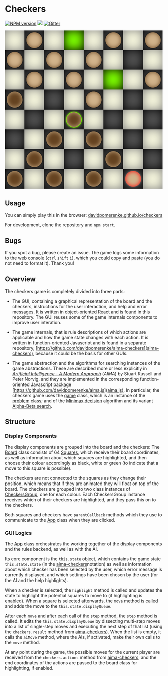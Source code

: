 # Checkers

[![NPM version](https://img.shields.io/npm/v/aima-checkers-gui.svg)](https://www.npmjs.com/package/aima-checkers-gui)
![](https://github.com/davidpomerenke/checkers/workflows/Node%20CI/badge.svg)
[![Gitter](https://badges.gitter.im/aima-checkers/community.svg)](https://gitter.im/aima-checkers/community)

![Screenshot](public/screenshot.png)

## Usage

You can simply play this in the browser: [davidpomerenke.github.io/checkers](https://davidpomerenke.github.io/checkers)

For development, clone the repository and `npm start`.

## Bugs

If you spot a bug, please create an issue. The game logs some information to the web console (`ctrl` `shift` `i`), which you could copy and paste (you do not need to format it). Thank you!

## Overview

The checkers game is completely divided into three parts:

- The GUI, containing a graphical representation of the board and the checkers, instructions for the user interaction, and help and error messages. It is written in object-oriented React and is found in this repository. The GUI reuses some of the game internals components to improve user interation. 

- The game internals, that is rule descriptions of which actions are applicable and how the game state changes with each action. It is written in function-oriented Javascript and is found in a separate repository, [https://github.com/davidpomerenke/aima-checkers](aima-checkers), because it could be the basis for other GUIs. 

- The game abstraction and the algorithms for searching instances of the game abstractions. These are described more or less explicitly in [*Artificial Intelligence - A Modern Approach*](http://aima.cs.berkeley.edu/) (*AIMA*) by Stuart Russell and Peter Norvig, and they are implemented in the corresponding function-oriented Javascript package [https://github.com/davidpomerenke/aima.js](aima.js). In particular, the checkers game uses the [game](https://github.com/davidpomerenke/aima.js/blob/master/games/game.mjs) class, which is an instance of the [problem](https://github.com/davidpomerenke/aima.js/blob/master/problem.mjs) class; and of the [Minimax decision](https://github.com/davidpomerenke/aima.js/blob/master/games/minimax-decision.mjs) algorithm and its variant [Alpha-Beta search](https://github.com/davidpomerenke/aima.js/blob/master/games/alpha-beta-search.mjs). 

## Structure

### Display Components

The display components are grouped into the board and the checkers: The [Board](https://github.com/davidpomerenke/checkers/blob/master/src/Components/Board.js) class consists of 64 [Squares](https://github.com/davidpomerenke/checkers/blob/master/src/Components/Square.js), which receive their board coordinates, as well as information about which squares are highlighted, and then choose their colour accordingly as black, white or green (to indicate that a move to this square is possible). 

The checkers are not connected to the squares as they change their position, which means that if they are animated they will float on top of the board. The checkers are grouped into two class instances of [CheckersGroup](https://github.com/davidpomerenke/checkers/blob/master/src/Components/CheckersGroup.js), one for each colour. Each CheckersGroup instance receives which of their checkers are highlighted, and they pass this on to the checkers. 

Both squares and checkers have `parentCallback` methods which they use to communicate to the [App](https://github.com/davidpomerenke/checkers/blob/master/src/App.js) class when they are clicked. 

### GUI Logics

The [App](https://github.com/davidpomerenke/checkers/blob/master/src/App.js) class orchestrates the working together of the display components and the rules backend, as well as with the AI. 

Its core component is the `this.state` object, which contains the game state `this.state.state` (in the [aima-checkers](https://github.com/davidpomerenke/aima-checkers)notation) as well as information about which checker has been selected by the user, which error message is currently displayed, and which settings have been chosen by the user (for the AI and the help highlights). 

When a checker is selected, the `highlight` method is called and updates the state to highlight the potential squares to move to (if highlighting is enabled). When a square is selected afterwards, the `move` method is called and adds the move to the `this.state.displayQueue`. 

After each `move` and after each call of the `step` method, the `step` method is called. It edits the `this.state.displayQueue` by dissecting multi-step moves into a list of single-step moves and executing the next step of that list (using the `checkers.result` method from [aima-checkers](https://github.com/davidpomerenke/aima-checkers)). When the list is empty, it calls the `aiMove` method, where the AIs, if activated, make their own calls to the `move` method. 

At any point during the game, the possible moves for the current player are received from the `checkers.actions` method from [aima-checkers](https://github.com/davidpomerenke/aima-checkers), and the end coordinates of the actions are passed to the board class for highlighting, if enabled. 
